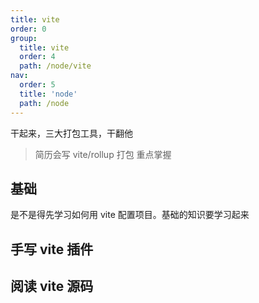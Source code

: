 ```yaml
---
title: vite
order: 0
group:
  title: vite
  order: 4
  path: /node/vite
nav:
  order: 5
  title: 'node'
  path: /node
---
```


干起来，三大打包工具，干翻他

> 简历会写 vite/rollup 打包 重点掌握

## 基础

是不是得先学习如何用 vite 配置项目。基础的知识要学习起来

## 手写 vite 插件

## 阅读 vite 源码
